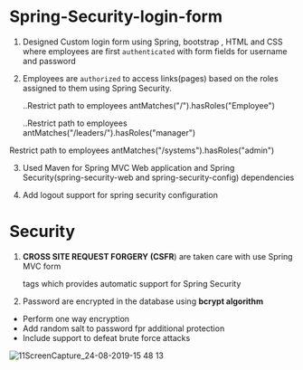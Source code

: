 # Spring-Security-login-form


1. Designed Custom login form using Spring, bootstrap , HTML and CSS where employees are first `authenticated` with form fields for username and password

2. Employees are `authorized` to access links(pages) based on the roles assigned to them using Spring Security. 

   ..Restrict path to employees antMatches("/").hasRoles("Employee")

    ..Restrict path to employees antMatches("/leaders/").hasRoles("manager")

 Restrict path to employees antMatches("/systems").hasRoles("admin")

3. Used Maven for Spring MVC Web application and Spring Security(spring-security-web and spring-security-config) dependencies

4. Add logout support for spring security configuration

# Security

1. **CROSS SITE REQUEST FORGERY (CSFR**) are taken care with use Spring MVC form <form : form> tags which provides automatic support for Spring Security

2. Password are encrypted in the database using **bcrypt algorithm**
+ Perform one way encryption
+ Add random salt to password fpr additional protection
+ Include support to defeat brute force attacks



![11ScreenCapture_24-08-2019-15 48 13](https://user-images.githubusercontent.com/26305085/63643084-b2954880-c697-11e9-8ffd-b01a67aa9f87.gif)





